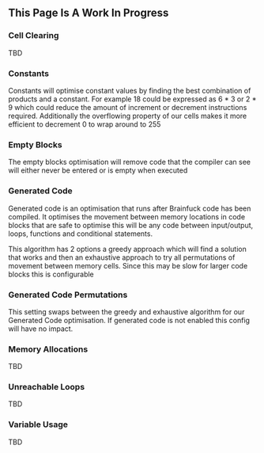 ## This Page Is A Work In Progress

### Cell Clearing
TBD

### Constants
Constants will optimise constant values by finding the best combination of products and a constant. For example 18 could 
be expressed as 6 * 3 or 2 * 9 which could reduce the amount of increment or decrement instructions required. Additionally 
the overflowing property of our cells makes it more efficient to decrement 0 to wrap around to 255 

### Empty Blocks
The empty blocks optimisation will remove code that the compiler can see will either never be entered or is empty when executed 

### Generated Code
Generated code is an optimisation that runs after Brainfuck code has been compiled. It optimises the movement between 
memory locations in code blocks that are safe to optimise this will be any code between input/output, loops, functions and conditional statements.

This algorithm has 2 options a greedy approach which will find a solution that works and then an exhaustive approach to try all
permutations of movement between memory cells. Since this may be slow for larger code blocks this is configurable

### Generated Code Permutations
This setting swaps between the greedy and exhaustive algorithm for our Generated Code optimisation. If generated code is not enabled
this config will have no impact.

### Memory Allocations
TBD

### Unreachable Loops
TBD

### Variable Usage
TBD